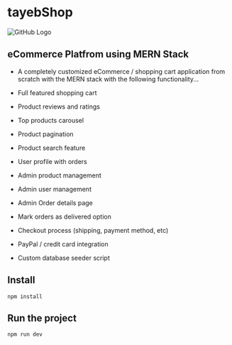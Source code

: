 # tayebShop

![GitHub Logo](https://github.com/m3dtay3b/tayebShop/raw/main/Screenshots/1.png)

## eCommerce Platfrom using MERN Stack

* A completely customized eCommerce / shopping cart application from scratch with the MERN stack with the following functionality...

* Full featured shopping cart

* Product reviews and ratings

* Top products carousel

* Product pagination

* Product search feature

* User profile with orders

* Admin product management

* Admin user management

* Admin Order details page

* Mark orders as delivered option

* Checkout process (shipping, payment method, etc)

* PayPal / credit card integration

* Custom database seeder script

## Install
`npm install`

## Run the project
`npm run dev`
